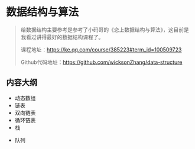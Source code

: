 # 数据结构与算法

> 给数据结构主要参考是参考了小码哥的《恋上数据结构与算法》，这目前是我看过讲得最好的数据结构课程了。
>
> 课程地址：https://ke.qq.com/course/385223#term_id=100509723
>
> Github代码地址：https://github.com/wicksonZhang/data-structure

## 内容大纲

- 动态数组
- 链表
- 双向链表
- 循环链表
- 栈

* 队列
